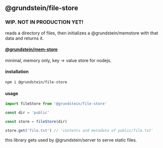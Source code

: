 ## @grundstein/file-store

### WIP. NOT IN PRODUCTION YET!

reads a directory of files, then initializes a @grundstein/memstore with that data and returns it.

#### [@grundstein/mem-store](https://github.com/grundstein/mem-store)
minimal, memory only, key -> value store for nodejs.

#### installation
```bash
npm i @grundstein/file-store
```

#### usage
```javascript
import fileStore from '@grundstein/file-store'

const dir = 'public'

const store = fileStore(dir)

store.get('file.txt') // 'contents and metadata of public/file.txt'
```

this library gets used by @grundstein/server to serve static files.
